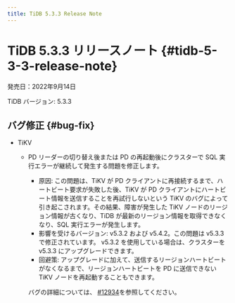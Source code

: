 ```yaml
---
title: TiDB 5.3.3 Release Note
---
```


# TiDB 5.3.3 リリースノート {#tidb-5-3-3-release-note}

発売日：2022年9月14日

TiDB バージョン: 5.3.3

## バグ修正 {#bug-fix}

-   TiKV

    -   PD リーダーの切り替え後または PD の再起動後にクラスターで SQL 実行エラーが継続して発生する問題を修正します。

        -   原因: この問題は、TiKV が PD クライアントに再接続するまで、ハートビート要求が失敗した後、TiKV が PD クライアントにハートビート情報を送信することを再試行しないという TiKV のバグによって引き起こされます。その結果、障害が発生した TiKV ノードのリージョン情報が古くなり、TiDB が最新のリージョン情報を取得できなくなり、SQL 実行エラーが発生します。
        -   影響を受けるバージョン: v5.3.2 および v5.4.2。この問題は v5.3.3 で修正されています。 v5.3.2 を使用している場合は、クラスターを v5.3.3 にアップグレードできます。
        -   回避策: アップグレードに加えて、送信するリージョンハートビートがなくなるまで、リージョンハートビートを PD に送信できない TiKV ノードを再起動することもできます。

        バグの詳細については、 [#12934](https://github.com/tikv/tikv/issues/12934)を参照してください。

